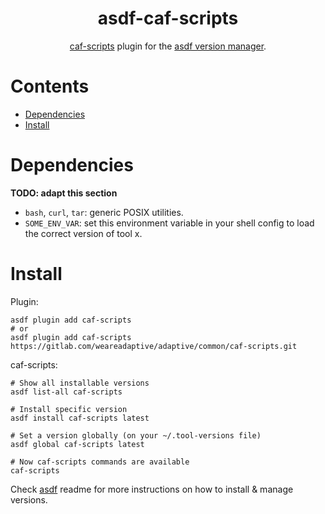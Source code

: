 <div align="center">

# asdf-caf-scripts

[caf-scripts](https://gitlab.com/weareadaptive/adaptive/common/caf-scripts) plugin for the [asdf version manager](https://asdf-vm.com).

</div>

# Contents

- [Dependencies](#dependencies)
- [Install](#install)

# Dependencies

**TODO: adapt this section**

- `bash`, `curl`, `tar`: generic POSIX utilities.
- `SOME_ENV_VAR`: set this environment variable in your shell config to load the correct version of tool x.

# Install

Plugin:

```shell
asdf plugin add caf-scripts
# or
asdf plugin add caf-scripts https://gitlab.com/weareadaptive/adaptive/common/caf-scripts.git
```

caf-scripts:

```shell
# Show all installable versions
asdf list-all caf-scripts

# Install specific version
asdf install caf-scripts latest

# Set a version globally (on your ~/.tool-versions file)
asdf global caf-scripts latest

# Now caf-scripts commands are available
caf-scripts
```

Check [asdf](https://github.com/asdf-vm/asdf) readme for more instructions on how to
install & manage versions.

